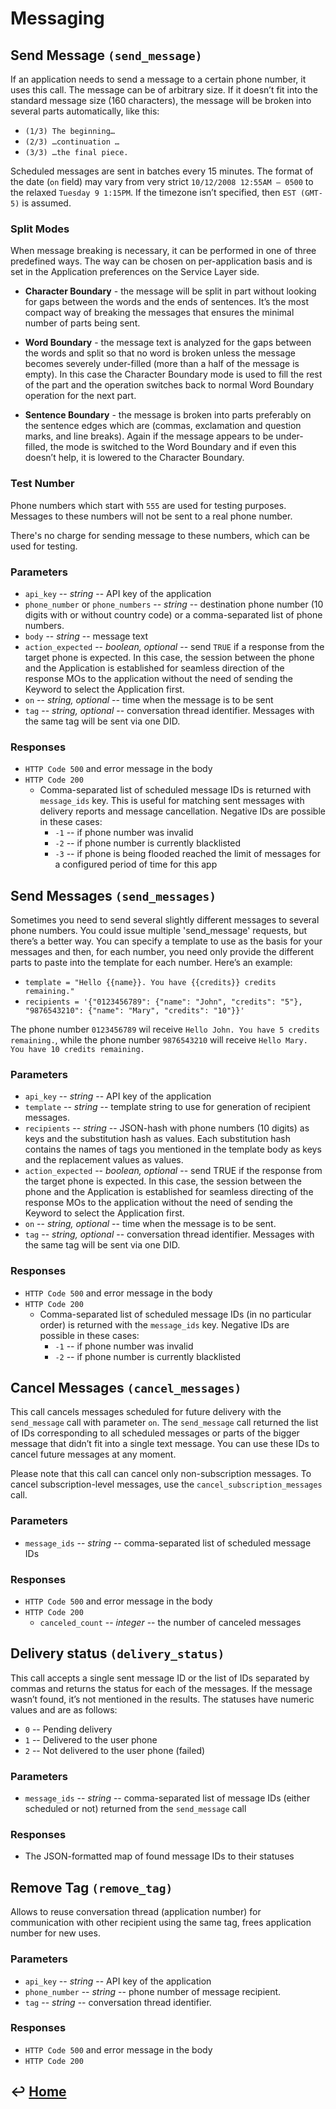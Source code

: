 Messaging
=========

Send Message `(send_message)`
-----------------------------

If an application needs to send a message to a certain phone number, it uses this call. The message can be of arbitrary size. If it doesn’t fit into the standard message size (160 characters), the message will be broken into several parts automatically, like this:

-   `(1/3) The beginning…`
-   `(2/3) …continuation …`
-   `(3/3) …the final piece.`

Scheduled messages are sent in batches every 15 minutes. The format of
the date (`on` field) may vary from very strict `10/12/2008 12:55AM —
0500` to the relaxed `Tuesday 9 1:15PM`. If the timezone isn’t
specified, then `EST (GMT-5)` is assumed.

### Split Modes

When message breaking is necessary, it can be performed in one of three
predefined ways. The way can be chosen on per-application basis and is
set in the Application preferences on the Service Layer side.

-   **Character Boundary** - the message will be split in part without
    looking for gaps between the words and the ends of sentences. It’s
    the most compact way of breaking the messages that ensures the
    minimal number of parts being sent.

-   **Word Boundary** - the message text is analyzed for the gaps between
    the words and split so that no word is broken unless the message
    becomes severely under-filled (more than a half of the message is
    empty). In this case the Character Boundary mode is used to fill the
    rest of the part and the operation switches back to normal Word
    Boundary operation for the next part.

-   **Sentence Boundary** - the message is broken into parts preferably on
    the sentence edges which are (commas, exclamation and question
    marks, and line breaks). Again if the message appears to be
    under-filled, the mode is switched to the Word Boundary and if even
    this doesn’t help, it is lowered to the Character Boundary.

### Test Number

Phone numbers which start with `555` are used for testing purposes.
Messages to these numbers will not be sent to a real phone number.

There's no charge for sending message to these numbers, which
can be used for testing.

### Parameters

-   `api_key` -- *string* -- API key of the application
-   `phone_number` or `phone_numbers` -- *string* -- destination phone number
    (10 digits with or without country code) or a comma-separated list
    of phone numbers.
-   `body` -- *string* -- message text
-   `action_expected` -- *boolean, optional* -- send `TRUE` if a response
    from the target phone is expected. In this case, the session between
    the phone and the Application is established for seamless direction
    of the response MOs to the application without the need of sending
    the Keyword to select the Application first.
-   `on` -- *string, optional* -- time when the message is to be sent
-   `tag` -- *string, optional* -- conversation thread identifier. Messages
    with the same tag will be sent via one DID.

### Responses

-   `HTTP Code 500` and error message in the body
-   `HTTP Code 200`
    -   Comma-separated list of scheduled message IDs is returned with
        `message_ids` key. This is useful for matching sent
        messages with delivery reports and message cancellation.
        Negative IDs are possible in these cases:
    	-   `-1` -- if phone number was invalid
        -   `-2` -- if phone number is currently blacklisted
        -   `-3` -- if phone is being flooded reached the limit of
            messages for a configured period of time for this app

Send Messages `(send_messages)`
-------------------------------

Sometimes you need to send several slightly different messages to
several phone numbers. You could issue multiple 'send_message'
requests, but there’s a better way. You can specify a template to
use as the basis for your messages and then, for each number, you need only provide the different parts to paste into the template for each number. Here’s an example:

-   `template = "Hello {{name}}. You have {{credits}} credits remaining."`
-   `recipients = '{"0123456789": {"name": "John", "credits": "5"},
    "9876543210": {"name": "Mary", "credits": "10"}}'`

The phone number `0123456789` wil receive `Hello John. You have 5 credits
remaining.`, while the phone number `9876543210` will receive `Hello Mary. You have 10 credits remaining.`

### Parameters

-   `api_key` -- *string* -- API key of the application
-   `template` -- *string* -- template string to use for generation of
    recipient messages.
-   `recipients` -- *string* -- JSON-hash with phone numbers (10 digits) as
    keys and the substitution hash as values. Each substitution hash
    contains the names of tags you mentioned in the template body as
    keys and the replacement values as values.
-   `action_expected` -- *boolean, optional* -- send TRUE if the response
    from the target phone is expected. In this case, the session between
    the phone and the Application is established for seamless directing
    of the response MOs to the application without the need of sending
    the Keyword to select the Application first.
-   `on` -- *string, optional* -- time when the message is to be sent.
-   `tag` -- *string, optional* -- conversation thread identifier. Messages
    with the same tag will be sent via one DID.

### Responses

-   `HTTP Code 500` and error message in the body
-   `HTTP Code 200`
    -   Comma-separated list of scheduled message IDs (in no particular
        order) is returned with the `message_ids` key. Negative IDs are
        possible in these cases:
        -   `-1` -- if phone number was invalid
        -   `-2` -- if phone number is currently blacklisted


Cancel Messages `(cancel_messages)`
-----------------------------------

This call cancels messages scheduled for future delivery with the
`send_message` call with parameter `on`. The `send_message` call returned
the list of IDs corresponding to all scheduled messages or parts of the
bigger message that didn’t fit into a single text message. You can use
these IDs to cancel future messages at any moment.

Please note that this call can cancel only non-subscription messages. To
cancel subscription-level messages, use the `cancel_subscription_messages`
call.

### Parameters

-   `message_ids` -- *string* -- comma-separated list of scheduled message
    IDs

### Responses

-   `HTTP Code 500` and error message in the body
-   `HTTP Code 200`
    -   `canceled_count` -- *integer* -- the number of canceled messages

Delivery status `(delivery_status)`
-----------------------------------

This call accepts a single sent message ID or the list of IDs separated
by commas and returns the status for each of the messages. If the
message wasn’t found, it’s not mentioned in the results. The statuses
have numeric values and are as follows:

-   `0` -- Pending delivery
-   `1` -- Delivered to the user phone
-   `2` -- Not delivered to the user phone (failed)

### Parameters

-   `message_ids` -- *string* -- comma-separated list of message IDs (either scheduled or not) returned from the `send_message` call

### Responses

-   The JSON-formatted map of found message IDs to their statuses

Remove Tag `(remove_tag)`
-------------------------

Allows to reuse conversation thread (application number) for
communication with other recipient using the same tag, frees application
number for new uses.

### Parameters

- `api_key` -- *string* -- API key of the application
- `phone_number` -- *string* -- phone number of message recipient.
- `tag` -- *string* -- conversation thread identifier.

### Responses

- `HTTP Code 500` and error message in the body
- `HTTP Code 200`


&#8617; [Home](https://github.com/RecessMobile/API)
--------------